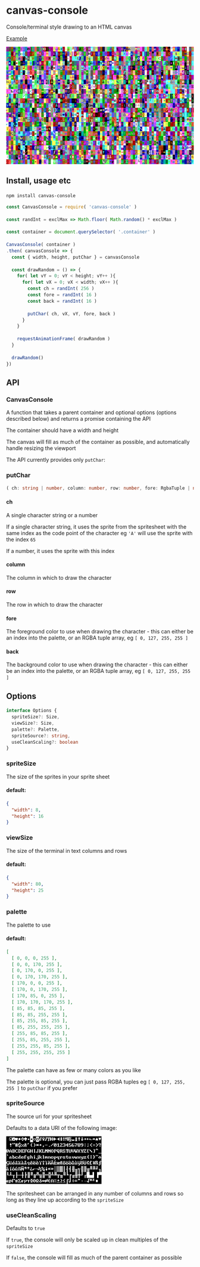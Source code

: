 # canvas-console

Console/terminal style drawing to an HTML canvas

[Example](/example/)

![Screenshot](/img/console.png)

## Install, usage etc

`npm install canvas-console`

```javascript
const CanvasConsole = require( 'canvas-console' )

const randInt = exclMax => Math.floor( Math.random() * exclMax )

const container = document.querySelector( '.container' )

CanvasConsole( container )
.then( canvasConsole => {
  const { width, height, putChar } = canvasConsole

  const drawRandom = () => {
    for( let vY = 0; vY < height; vY++ ){
      for( let vX = 0; vX < width; vX++ ){
        const ch = randInt( 256 )
        const fore = randInt( 16 )
        const back = randInt( 16 )

        putChar( ch, vX, vY, fore, back )
      }
    }

    requestAnimationFrame( drawRandom )
  }

  drawRandom()
})
```

## API

### CanvasConsole

A function that takes a parent container and optional options (options
described below) and returns a promise containing the API

The container should have a width and height

The canvas will fill as much of the container as possible, and automatically
handle resizing the viewport

The API currently provides only `putChar`:

### putChar

```typescript
( ch: string | number, column: number, row: number, fore: RgbaTuple | number = 7, back: RgbaTuple | number = 0 ) => void
```

#### ch

A single character string or a number

If a single character string, it uses the sprite from the spritesheet with the
same index as the code point of the character eg `'A'` will use the sprite with
the index `65`

If a number, it uses the sprite with this index

#### column

The column in which to draw the character

#### row

The row in which to draw the character

#### fore

The foreground color to use when drawing the character - this can either be
an index into the palette, or an RGBA tuple array, eg `[ 0, 127, 255, 255 ]`

#### back

The background color to use when drawing the character - this can either be
an index into the palette, or an RGBA tuple array, eg `[ 0, 127, 255, 255 ]`

## Options

```typescript
interface Options {
  spriteSize?: Size,
  viewSize?: Size,
  palette?: Palette,
  spriteSource?: string,
  useCleanScaling?: boolean
}
```

### spriteSize

The size of the sprites in your sprite sheet

#### default:

```json
{
  "width": 8,
  "height": 16
}
```

### viewSize

The size of the terminal in text columns and rows

#### default:

```json
{
  "width": 80,
  "height": 25
}
```

### palette

The palette to use

#### default:

```json
[
  [ 0, 0, 0, 255 ],
  [ 0, 0, 170, 255 ],
  [ 0, 170, 0, 255 ],
  [ 0, 170, 170, 255 ],
  [ 170, 0, 0, 255 ],
  [ 170, 0, 170, 255 ],
  [ 170, 85, 0, 255 ],
  [ 170, 170, 170, 255 ],
  [ 85, 85, 85, 255 ],
  [ 85, 85, 255, 255 ],
  [ 85, 255, 85, 255 ],
  [ 85, 255, 255, 255 ],
  [ 255, 85, 85, 255 ],
  [ 255, 85, 255, 255 ],
  [ 255, 255, 85, 255 ],
  [ 255, 255, 255, 255 ]
]
```

The palette can have as few or many colors as you like

The palette is optional, you can just pass RGBA tuples eg `[ 0, 127, 255, 255 ]`
to `putChar` if you prefer

### spriteSource

The source uri for your spritesheet

Defaults to a data URI of the following image:

![spriteSource](/img/bios-8.png)

The spritesheet can be arranged in any number of columns and rows so long as
they line up according to the `spriteSize`

### useCleanScaling

Defaults to `true`

If `true`, the console will only be scaled up in clean multiples of the
`spriteSize`

If `false`, the console will fill as much of the parent container as possible

